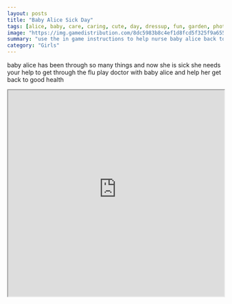 ```yaml
---
layout: posts
title: "Baby Alice Sick Day"
tags: [alice, baby, care, caring, cute, day, dressup, fun, garden, photo, sick, free, online, games, oyna, game, free, games, play, play, games]
image: "https://img.gamedistribution.com/8dc5983b8c4ef1d8fcd5f325f9a65511.jpg"
summary: "use the in game instructions to help nurse baby alice back to health  free online games oyna game free games play play games"
category: "Girls"
---
```


baby alice has been through so many things and now she is sick she needs your help to get through the flu play doctor with baby alice and help her get back to good health

<iframe width="100%" height="480px;" src="https://flash.gamedistribution.com?game=8dc5983b8c4ef1d8fcd5f325f9a65511"></iframe>